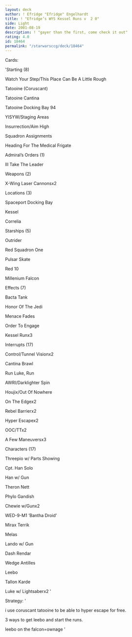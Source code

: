 ```yaml
---
layout: deck
author: ! Efridge "Efridge" Engelhardt
title: ! "Efridge’s WYS Kessel Runs v  2 0"
side: Light
date: 2001-08-19
description: ! "gayer than the first, come check it out"
rating: 4.0
id: 18464
permalink: "/starwarsccg/deck/18464"
---
```

Cards: 

'Starting (8)

Watch Your Step/This Place Can Be A Little Rough

Tatooine (Coruscant)

Tatooine Cantina

Tatooine Docking Bay 94

YISYW/Staging Areas

Insurrection/Aim High

Squadron Assignments

Heading For The Medical Frigate


Admiral’s Orders (1)

Ill Take The Leader


Weapons (2)

X-Wing Laser Cannonsx2


Locations (3)

Spaceport Docking Bay

Kessel

Correlia


Starships (5)

Outrider

Red Squadron One

Pulsar Skate

Red 10

Millenium Falcon


Effects (7)

Bacta Tank

Honor Of The Jedi

Menace Fades

Order To Engage

Kessel Runx3


Interrupts (17)

Control/Tunnel Visionx2

Cantina Brawl

Run Luke, Run

AWRI/Darklighter Spin

Houjix/Out Of Nowhere

On The Edgex2

Rebel Barrierx2

Hyper Escapex2

OOC/TTx2

A Few Maneuversx3


Characters (17)

Threepio w/ Parts Showing

Cpt. Han Solo

Han w/ Gun

Theron Nett

Phylo Gandish

Chewie w/Gunx2

WED-9-M1 ’Bantha Droid’

Mirax Terrik

Melas

Lando w/ Gun

Dash Rendar

Wedge Antilles

Leebo

Tallon Karde

Luke w/ Lightsaberx2 '

Strategy: '

i use coruscant tatooine to be able to hyper escape for free.

3 ways to get leebo and start the runs.

leebo on the falcon=ownage '
